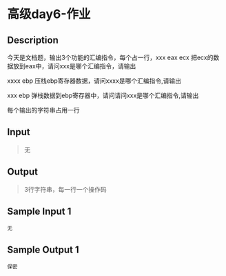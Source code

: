 # 高级day6-作业

## Description

今天是文档题，输出3个功能的汇编指令，每个占一行，xxx eax ecx  把ecx的数据放到eax中，请问xxx是哪个汇编指令，请输出

xxxx ebp 压栈ebp寄存器数据，请问xxxx是哪个汇编指令,请输出

xxx ebp 弹栈数据到ebp寄存器中，请问请问xxx是哪个汇编指令,请输出

每个输出的字符串占用一行

## Input

> 无

## Output

> 3行字符串，每一行一个操作码

## Sample Input 1

```text
无
```

## Sample Output 1

```text
保密
```
